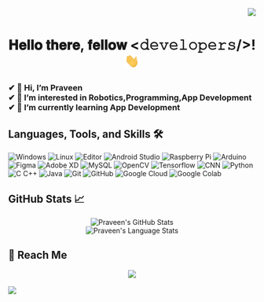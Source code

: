 <div align="right">
  <img src="https://readme-typing-svg.herokuapp.com/?lines=Be+the+One&font=Fira%20Code&center=true&width=120&height=30">
</div>
<div align="center">
  <h1> 𝐇𝐞𝐥𝐥𝐨 𝐭𝐡𝐞𝐫𝐞, 𝐟𝐞𝐥𝐥𝐨𝐰 <𝚍𝚎𝚟𝚎𝚕𝚘𝚙𝚎𝚛𝚜/>! <img src="https://github.com/Dark-Devil-Tech/Dark-Devil-Tech/blob/master/gifs/Hi.gif" width="30px"></h1>
</div>
<h3>
  ✔ 👋 Hi, I’m Praveen <br>
  ✔ 👀 I’m interested in Robotics,Programming,App Development <br>
  ✔ 🌱 I’m currently learning App Development <br>
</h3>

## Languages, Tools, and Skills 🛠
![Windows](https://img.shields.io/badge/Windows-grey?logo=Windows&logoColor=blue)
![Linux](https://img.shields.io/badge/Linux-grey?logo=linux)
![Editor](https://img.shields.io/badge/VSCode-grey?logo=Visual-Studio-Code&logoColor=purple)
![Android Studio](https://img.shields.io/badge/Android%20Studio-grey?logo=Android-Studio)
![Raspberry Pi](https://img.shields.io/badge/Raspberry%20Pi-grey?&logo=Raspberry-Pi&logoColor=red)
![Arduino](https://img.shields.io/badge/Arduino-grey?logo=Arduino)
![Figma](https://img.shields.io/badge/Figma-grey?logo=Figma)
![Adobe XD](https://img.shields.io/badge/Adobe%20XD-grey?logo=Adobe-XD)
![MySQL](https://img.shields.io/badge/MySQL-grey?logo=Mysql)
![OpenCV](https://img.shields.io/badge/OpenCV-grey?logo=OpenCV)
![Tensorflow](https://img.shields.io/badge/Tensorflow-grey?logo=Tensorflow)
![CNN](https://img.shields.io/badge/CNN-grey?logo=CNN)
![Python](https://img.shields.io/badge/Python-grey?logo=Python)
![C C++](https://img.shields.io/badge/C%20%20C++-grey?logo=C)
![Java](https://img.shields.io/badge/Java-grey?logo=Java)
![Git](https://img.shields.io/badge/Git-grey?logo=Git)
![GitHub](https://img.shields.io/badge/GitHub-grey?logo=Github)
![Google Cloud](https://img.shields.io/badge/Google%20Cloud-grey?logo=Google-Cloud)
![Google Colab](https://img.shields.io/badge/Google%20Colab-grey?logo=Google-Colab)

## GitHub Stats 📈
<div align="center">
<img src="https://github-readme-stats.vercel.app/api?username=Dark-Devil-Tech&theme=dark&show_icons=true" alt="Praveen's GitHub Stats"/>
<br>
<img src="https://github-readme-stats.vercel.app/api/top-langs/?username=Dark-Devil-Tech&theme=dark" alt="Praveen's Language Stats"/>
</div>

## 🤝 Reach Me

<div align="center">
  <img src="https://readme-typing-svg.herokuapp.com/?lines=Don't+leave+until+you+get+it!&font=Fira%20Code&center=true&width=400&height=30">
</div>

![](https://komarev.com/ghpvc/?username=Dark-Devil-Tech&label=Views)
